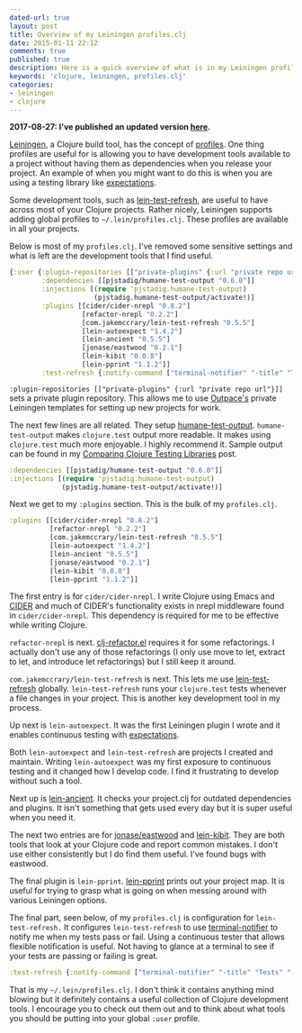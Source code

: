 ```yaml
---
dated-url: true
layout: post
title: Overview of my Leiningen profiles.clj
date: 2015-01-11 22:12
comments: true
published: true
description: Here is a quick overview of what is in my Leiningen profiles.clj
keywords: 'clojure, leiningen, profiles.clj'
categories:
- leiningen
- clojure
---
```


**2017-08-27: I've published an updated version [here](/blog/2017/08/27/my-current-leiningen-profiles-dot-clj/).**

[Leiningen](https://github.com/technomancy/leiningen), a Clojure build
tool, has the concept of
[profiles](https://github.com/technomancy/leiningen/blob/master/doc/PROFILES.md).
One thing profiles are useful for is allowing you to have development
tools available to a project without having them as dependencies when
you release your project. An example of when you might want to do this
is when you are using a testing library like
[expectations](https://github.com/jaycfields/expectations).

Some development tools, such as
[lein-test-refresh](https://github.com/jakemcc/lein-test-refresh), are
useful to have across most of your Clojure projects. Rather nicely,
Leiningen supports adding global profiles to `~/.lein/profiles.clj`.
These profiles are available in all your projects.

Below is most of my `profiles.clj`. I've removed some sensitive
settings and what is left are the development tools that I find
useful.

``` clojure Entire :user profile
{:user {:plugin-repositories [["private-plugins" {:url "private repo url"}]]
        :dependencies [[pjstadig/humane-test-output "0.6.0"]]
        :injections [(require 'pjstadig.humane-test-output)
                     (pjstadig.humane-test-output/activate!)]
        :plugins [[cider/cider-nrepl "0.8.2"]
                  [refactor-nrepl "0.2.2"]
                  [com.jakemccrary/lein-test-refresh "0.5.5"]
                  [lein-autoexpect "1.4.2"]
                  [lein-ancient "0.5.5"]
                  [jonase/eastwood "0.2.1"]
                  [lein-kibit "0.0.8"]
                  [lein-pprint "1.1.2"]]
        :test-refresh {:notify-command ["terminal-notifier" "-title" "Tests" "-message"]}}}
```

`:plugin-repositories [["private-plugins" {:url "private repo url"}]]`
sets a private plugin repository. This allows me to use
[Outpace's](http://outpace.com/) private Leiningen templates for
setting up new projects for work.

The next few lines are all related. They setup
[humane-test-output](https://github.com/pjstadig/humane-test-output).
`humane-test-output` makes `clojure.test` output more readable. It
makes using `clojure.test` much more enjoyable. I highly recommend it.
Sample output can be found in my
[Comparing Clojure Testing Libraries](/blog/2014/06/22/comparing-clojure-testing-libraries-output/)
post.

``` clojure humane-test-output setup in the :user profile
:dependencies [[pjstadig/humane-test-output "0.6.0"]]
:injections [(require 'pjstadig.humane-test-output)
             (pjstadig.humane-test-output/activate!)]
```

Next we get to my `:plugins` section. This is the bulk of
my `profiles.clj`.

``` clojure :plugins section of my :user profile
:plugins [[cider/cider-nrepl "0.8.2"]
          [refactor-nrepl "0.2.2"]
          [com.jakemccrary/lein-test-refresh "0.5.5"]
          [lein-autoexpect "1.4.2"]
          [lein-ancient "0.5.5"]
          [jonase/eastwood "0.2.1"]
          [lein-kibit "0.0.8"]
          [lein-pprint "1.1.2"]]
```

The first entry is for `cider/cider-nrepl`. I write Clojure using
Emacs and [CIDER](https://github.com/clojure-emacs/cider) and much of
CIDER's functionality exists in nrepl middleware found in
`cider/cider-nrepl`. This dependency is required for me to be
effective while writing Clojure.

`refactor-nrepl` is next.
[clj-refactor.el](https://github.com/clojure-emacs/clj-refactor.el)
requires it for some refactorings. I actually don't use any of those
refactorings (I only use move to let, extract to let, and
introduce let refactorings) but I still keep it around.

`com.jakemccrary/lein-test-refresh` is next. This lets me use
[lein-test-refresh](https://github.com/jakemcc/lein-test-refresh)
globally. `lein-test-refresh` runs your `clojure.test` tests whenever
a file changes in your project. This is another key development tool
in my process.

Up next is `lein-autoexpect`. It was the first Leiningen plugin I
wrote and it enables continuous testing with
[expectations](https://github.com/jaycfields/expectations).

Both `lein-autoexpect` and `lein-test-refresh` are projects I created
and maintain. Writing `lein-autoexpect` was my first
exposure to continuous testing and it changed how I develop code. I
find it frustrating to develop without such a tool.

Next up is [lein-ancient](https://github.com/xsc/lein-ancient). It
checks your project.clj for outdated dependencies and plugins. It
isn't something that gets used every day but it is super useful when
you need it.

The next two entries are for
[jonase/eastwood](https://github.com/jonase/eastwood) and
[lein-kibit](https://github.com/jonase/kibit). They are both tools
that look at your Clojure code and report common mistakes. I don't use
either consistently but I do find them useful. I've found bugs with eastwood.

The final plugin is `lein-pprint`.
[lein-pprint](https://github.com/technomancy/leiningen/tree/master/lein-pprint)
prints out your project map. It is useful for trying to grasp what is
going on when messing around with various Leiningen options.

The final part, seen below, of my `profiles.clj` is configuration for
`lein-test-refresh.` It configures `lein-test-refresh` to use
[terminal-notifier](https://github.com/alloy/terminal-notifier) to
notify me when my tests pass or fail. Using a continuous tester that
allows flexible notification is useful. Not having to glance at a
terminal to see if your tests are passing or failing is great.

``` clojure
:test-refresh {:notify-command ["terminal-notifier" "-title" "Tests" "-message"]}
```

That is my `~/.lein/profiles.clj`. I don't think it contains anything
mind blowing but it definitely contains a useful collection of Clojure
development tools. I encourage you to check out them out and to think
about what tools you should be putting into your global `:user`
profile.
